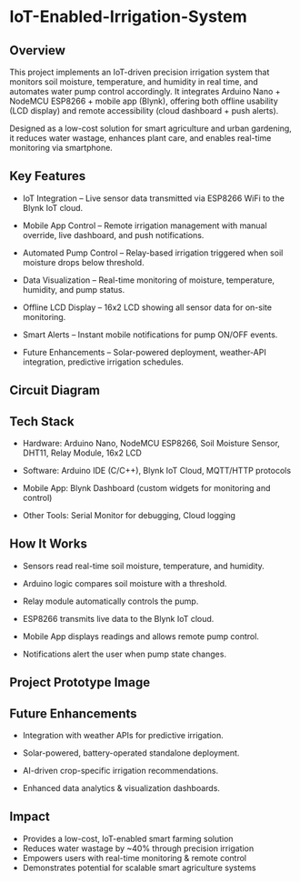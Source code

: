 # IoT-Enabled-Irrigation-System

## Overview

This project implements an IoT-driven precision irrigation system that monitors soil moisture, temperature, and humidity in real time, and automates water pump control accordingly. It integrates Arduino Nano + NodeMCU ESP8266 + mobile app (Blynk), offering both offline usability (LCD display) and remote accessibility (cloud dashboard + push alerts).

Designed as a low-cost solution for smart agriculture and urban gardening, it reduces water wastage, enhances plant care, and enables real-time monitoring via smartphone.

## Key Features

* IoT Integration – Live sensor data transmitted via ESP8266 WiFi to the Blynk IoT cloud.

* Mobile App Control – Remote irrigation management with manual override, live dashboard, and push notifications.

* Automated Pump Control – Relay-based irrigation triggered when soil moisture drops below threshold.

* Data Visualization – Real-time monitoring of moisture, temperature, humidity, and pump status.

* Offline LCD Display – 16x2 LCD showing all sensor data for on-site monitoring.

* Smart Alerts – Instant mobile notifications for pump ON/OFF events.

* Future Enhancements – Solar-powered deployment, weather-API integration, predictive irrigation schedules.

## Circuit Diagram

## Tech Stack

* Hardware: Arduino Nano, NodeMCU ESP8266, Soil Moisture Sensor, DHT11, Relay Module, 16x2 LCD

* Software: Arduino IDE (C/C++), Blynk IoT Cloud, MQTT/HTTP protocols

* Mobile App: Blynk Dashboard (custom widgets for monitoring and control)

* Other Tools: Serial Monitor for debugging, Cloud logging

## How It Works

* Sensors read real-time soil moisture, temperature, and humidity.

* Arduino logic compares soil moisture with a threshold.

* Relay module automatically controls the pump.

* ESP8266 transmits live data to the Blynk IoT cloud.

* Mobile App displays readings and allows remote pump control.

* Notifications alert the user when pump state changes.

## Project Prototype Image 

## Future Enhancements

* Integration with weather APIs for predictive irrigation.

* Solar-powered, battery-operated standalone deployment.

* AI-driven crop-specific irrigation recommendations.

* Enhanced data analytics & visualization dashboards.


## Impact

* Provides a low-cost, IoT-enabled smart farming solution
* Reduces water wastage by ~40% through precision irrigation
* Empowers users with real-time monitoring & remote control
* Demonstrates potential for scalable smart agriculture systems
